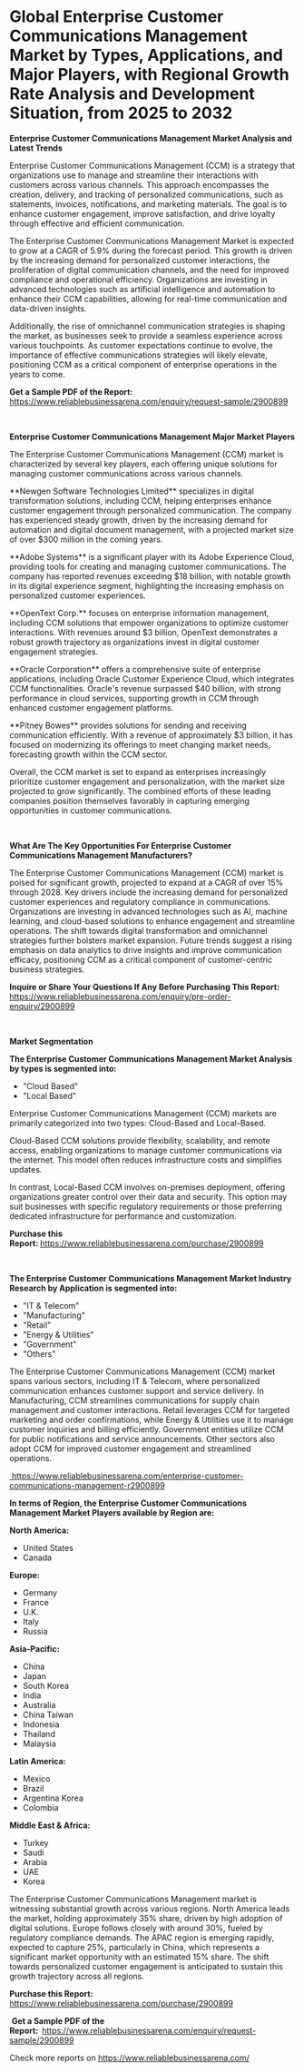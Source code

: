 <p><h1>Global Enterprise Customer Communications Management Market by Types, Applications, and Major Players, with Regional Growth Rate Analysis and Development Situation, from 2025 to 2032</h1></p><p><strong>Enterprise Customer Communications Management Market Analysis and Latest Trends</strong></p>
<p><p>Enterprise Customer Communications Management (CCM) is a strategy that organizations use to manage and streamline their interactions with customers across various channels. This approach encompasses the creation, delivery, and tracking of personalized communications, such as statements, invoices, notifications, and marketing materials. The goal is to enhance customer engagement, improve satisfaction, and drive loyalty through effective and efficient communication.</p><p>The Enterprise Customer Communications Management Market is expected to grow at a CAGR of 5.9% during the forecast period. This growth is driven by the increasing demand for personalized customer interactions, the proliferation of digital communication channels, and the need for improved compliance and operational efficiency. Organizations are investing in advanced technologies such as artificial intelligence and automation to enhance their CCM capabilities, allowing for real-time communication and data-driven insights.</p><p>Additionally, the rise of omnichannel communication strategies is shaping the market, as businesses seek to provide a seamless experience across various touchpoints. As customer expectations continue to evolve, the importance of effective communications strategies will likely elevate, positioning CCM as a critical component of enterprise operations in the years to come.</p></p>
<p><strong>Get a Sample PDF of the Report:&nbsp;</strong> <a href="https://www.reliablebusinessarena.com/enquiry/request-sample/2900899?utm_campaign=3224&utm_medium=2&utm_source=Github&utm_content=ia&utm_term=16032025&utm_id=enterprise-customer-communications-management">https://www.reliablebusinessarena.com/enquiry/request-sample/2900899</a></p>
<p>&nbsp;</p>
<p><strong>Enterprise Customer Communications Management Major Market Players</strong></p>
<p><p>The Enterprise Customer Communications Management (CCM) market is characterized by several key players, each offering unique solutions for managing customer communications across various channels. </p><p>**Newgen Software Technologies Limited** specializes in digital transformation solutions, including CCM, helping enterprises enhance customer engagement through personalized communication. The company has experienced steady growth, driven by the increasing demand for automation and digital document management, with a projected market size of over $300 million in the coming years.</p><p>**Adobe Systems** is a significant player with its Adobe Experience Cloud, providing tools for creating and managing customer communications. The company has reported revenues exceeding $18 billion, with notable growth in its digital experience segment, highlighting the increasing emphasis on personalized customer experiences.</p><p>**OpenText Corp.** focuses on enterprise information management, including CCM solutions that empower organizations to optimize customer interactions. With revenues around $3 billion, OpenText demonstrates a robust growth trajectory as organizations invest in digital customer engagement strategies.</p><p>**Oracle Corporation** offers a comprehensive suite of enterprise applications, including Oracle Customer Experience Cloud, which integrates CCM functionalities. Oracle's revenue surpassed $40 billion, with strong performance in cloud services, supporting growth in CCM through enhanced customer engagement platforms.</p><p>**Pitney Bowes** provides solutions for sending and receiving communication efficiently. With a revenue of approximately $3 billion, it has focused on modernizing its offerings to meet changing market needs, forecasting growth within the CCM sector. </p><p>Overall, the CCM market is set to expand as enterprises increasingly prioritize customer engagement and personalization, with the market size projected to grow significantly. The combined efforts of these leading companies position themselves favorably in capturing emerging opportunities in customer communications.</p></p>
<p>&nbsp;</p>
<p><strong>What Are The Key Opportunities For Enterprise Customer Communications Management Manufacturers?</strong></p>
<p><p>The Enterprise Customer Communications Management (CCM) market is poised for significant growth, projected to expand at a CAGR of over 15% through 2028. Key drivers include the increasing demand for personalized customer experiences and regulatory compliance in communications. Organizations are investing in advanced technologies such as AI, machine learning, and cloud-based solutions to enhance engagement and streamline operations. The shift towards digital transformation and omnichannel strategies further bolsters market expansion. Future trends suggest a rising emphasis on data analytics to drive insights and improve communication efficacy, positioning CCM as a critical component of customer-centric business strategies.</p></p>
<p><strong>Inquire or Share Your Questions If Any Before Purchasing This Report:</strong> <a href="https://www.reliablebusinessarena.com/enquiry/pre-order-enquiry/2900899?utm_campaign=3224&utm_medium=2&utm_source=Github&utm_content=ia&utm_term=16032025&utm_id=enterprise-customer-communications-management">https://www.reliablebusinessarena.com/enquiry/pre-order-enquiry/2900899</a></p>
<p>&nbsp;</p>
<p><strong>Market Segmentation</strong></p>
<p><strong>The Enterprise Customer Communications Management Market Analysis by types is segmented into:</strong></p>
<p><ul><li>"Cloud Based"</li><li>"Local Based"</li></ul></p>
<p><p>Enterprise Customer Communications Management (CCM) markets are primarily categorized into two types: Cloud-Based and Local-Based. </p><p>Cloud-Based CCM solutions provide flexibility, scalability, and remote access, enabling organizations to manage customer communications via the internet. This model often reduces infrastructure costs and simplifies updates.</p><p>In contrast, Local-Based CCM involves on-premises deployment, offering organizations greater control over their data and security. This option may suit businesses with specific regulatory requirements or those preferring dedicated infrastructure for performance and customization.</p></p>
<p><strong>Purchase this Report:&nbsp;</strong><a href="https://www.reliablebusinessarena.com/purchase/2900899?utm_campaign=3224&utm_medium=2&utm_source=Github&utm_content=ia&utm_term=16032025&utm_id=enterprise-customer-communications-management">https://www.reliablebusinessarena.com/purchase/2900899</a></p>
<p>&nbsp;</p>
<p><strong>The Enterprise Customer Communications Management Market Industry Research by Application is segmented into:</strong></p>
<p><ul><li>"IT & Telecom"</li><li>"Manufacturing"</li><li>"Retail"</li><li>"Energy & Utilities"</li><li>"Government"</li><li>"Others"</li></ul></p>
<p><p>The Enterprise Customer Communications Management (CCM) market spans various sectors, including IT & Telecom, where personalized communication enhances customer support and service delivery. In Manufacturing, CCM streamlines communications for supply chain management and customer interactions. Retail leverages CCM for targeted marketing and order confirmations, while Energy & Utilities use it to manage customer inquiries and billing efficiently. Government entities utilize CCM for public notifications and service announcements. Other sectors also adopt CCM for improved customer engagement and streamlined operations.</p></p>
<p><a href="https://www.reliablebusinessarena.com/enterprise-customer-communications-management-r2900899?utm_campaign=3224&utm_medium=2&utm_source=Github&utm_content=ia&utm_term=16032025&utm_id=enterprise-customer-communications-management">&nbsp;https://www.reliablebusinessarena.com/enterprise-customer-communications-management-r2900899</a></p>
<p><strong>In terms of Region, the Enterprise Customer Communications Management Market Players available by Region are:</strong></p>
<p>
    <p> <strong> North America: </strong>
        <ul>
            <li>United States</li>
            <li>Canada</li>
        </ul>
        </p> 
    <p> <strong> Europe: </strong>
        <ul>
            <li>Germany</li>
            <li>France</li>
            <li>U.K.</li>
            <li>Italy</li>
            <li>Russia</li>
        </ul>
        </p> 
    <p> <strong> Asia-Pacific: </strong>
        <ul>
            <li>China</li>
            <li>Japan</li>
            <li>South Korea</li>
            <li>India</li>
            <li>Australia</li>
            <li>China Taiwan</li>
            <li>Indonesia</li>
            <li>Thailand</li>
            <li>Malaysia</li>
        </ul>
        </p> 
    <p> <strong> Latin America: </strong>
        <ul>
            <li>Mexico</li>
            <li>Brazil</li>
            <li>Argentina Korea</li>
            <li>Colombia</li>
        </ul>
        </p> 
    <p> <strong> Middle East & Africa: </strong>
        <ul>
            <li>Turkey</li>
            <li>Saudi</li>
            <li>Arabia</li>
            <li>UAE</li>
            <li>Korea</li>
        </ul>
    </p>
    </p>
<p><p>The Enterprise Customer Communications Management market is witnessing substantial growth across various regions. North America leads the market, holding approximately 35% share, driven by high adoption of digital solutions. Europe follows closely with around 30%, fueled by regulatory compliance demands. The APAC region is emerging rapidly, expected to capture 25%, particularly in China, which represents a significant market opportunity with an estimated 15% share. The shift towards personalized customer engagement is anticipated to sustain this growth trajectory across all regions.</p></p>
<p><strong>Purchase this Report: </strong><a href="https://www.reliablebusinessarena.com/purchase/2900899?utm_campaign=3224&utm_medium=2&utm_source=Github&utm_content=ia&utm_term=16032025&utm_id=enterprise-customer-communications-management">https://www.reliablebusinessarena.com/purchase/2900899</a></p>
<p>&nbsp;<strong>Get a Sample PDF of the Report:&nbsp;&nbsp;</strong><a href="https://www.reliablebusinessarena.com/enquiry/request-sample/2900899?utm_campaign=3224&utm_medium=2&utm_source=Github&utm_content=ia&utm_term=16032025&utm_id=enterprise-customer-communications-management">https://www.reliablebusinessarena.com/enquiry/request-sample/2900899</a></p>
<p><strong></strong></p>
<p>Check more reports on <a href="https://www.reliablebusinessarena.com/?utm_campaign=3224&utm_medium=2&utm_source=Github&utm_content=ia&utm_term=16032025&utm_id=enterprise-customer-communications-management">https://www.reliablebusinessarena.com/</a></p>